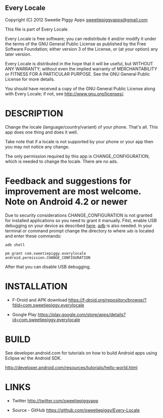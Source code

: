 Every Locale
------------

Copyright (C) 2012 Sweetie Piggy Apps <sweetiepiggyapps@gmail.com>

This file is part of Every Locale.

Every Locale is free software; you can redistribute it and/or modify
it under the terms of the GNU General Public License as published by
the Free Software Foundation; either version 3 of the License, or
(at your option) any later version.

Every Locale is distributed in the hope that it will be useful,
but WITHOUT ANY WARRANTY; without even the implied warranty of
MERCHANTABILITY or FITNESS FOR A PARTICULAR PURPOSE.  See the
GNU General Public License for more details.

You should have received a copy of the GNU General Public License
along with Every Locale; if not, see <http://www.gnu.org/licenses/>.

DESCRIPTION
===========

Change the locale (language/country/variant) of your phone. That's all.
This app does one thing and does it well.

Take note that if a locale is not supported by your phone or your app
then you may not notice any change.

The only permission required by this app is CHANGE_CONFIGURATION, which is
needed to change the locale. There are no ads.

Feedback and suggestions for improvement are most welcome.
Note on Android 4.2 or newer
============

Due to security considerations CHANGE_CONFIGURATION is not granted for
installed applications so you need to grant it manually.
Fitst, enable USB debugging on your device as described
[here](http://developer.android.com/tools/device.html#setting-up).
[adb](http://developer.android.com/tools/help/adb.html) is also needed.
In your terminal or command prompt change the directory to where `adb` is located and enter these commands:

`adb shell`

`pm grant com.sweetiepiggy.everylocale android.permission.CHANGE_CONFIGURATION`

After that you can disable USB debugging.

INSTALLATION
============

* F-Droid and APK download
https://f-droid.org/repository/browse/?fdid=com.sweetiepiggy.everylocale

* Google Play
https://play.google.com/store/apps/details?id=com.sweetiepiggy.everylocale

BUILD
=====

See developer.android.com for tutorials on how to build Android apps
using Eclipse w/ the Android SDK.

http://developer.android.com/resources/tutorials/hello-world.html

LINKS
=====

* Twitter
  http://twitter.com/sweetiepiggyapp

* Source - GitHub
  https://github.com/sweetiepiggy/Every-Locale
